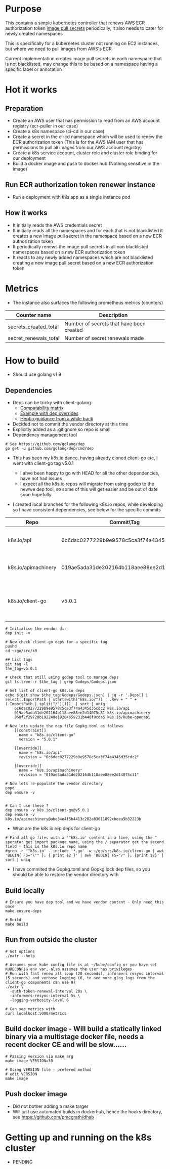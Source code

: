 # Purpose
This contains a simple kubernetes controller that renews AWS ECR authorization token [image pull secrets](https://kubernetes.io/docs/concepts/containers/images/) periodically, it also needs to cater for newly created namespaces

This is specifically for a kubernetes cluster not running on EC2 instances, but where we need to pull images from AWS's ECR

Current implementation creates image pull secrets in each namespace that is not blacklisted, may change this to be based on a namespace having a specific label or annotation



# Hot it works
## Preparation
- Create an AWS user that has permission to read from an AWS account registry (ecr-puller in our case)
- Create a k8s namespace (ci-cd in our case)
- Create a secret in the ci-cd namespace which will be used to renew the ECR authorization token (This is for the AWS IAM user that has permissions to pull all images from our AWS account registry)
- Create a k8s service account, cluster role and cluster role binding for our deployment
- Build a docker image and push to docker hub (Nothing sensitive in the image)


## Run ECR authorization token renewer instance
- Run a deployment with this app as a single instance pod


## How it works
- It initially reads the AWS credentials secret
- It initially reads all the namespaces and for each that is not blacklisted it creates a new image pull secret in the namespace based on a new ECR authorization token
- It periodically renews the image pull secrets in all non blacklisted namespaces based on a new ECR authorization token
- It reacts to any newly added namespaces which are not blacklisted creating a new image pull secret based on a new ECR authorization token



# Metrics
- The instance also surfaces the following prometheus metrics (counters)

| Counter name           | Description                              |
| -----------------------| -----------------------------------------|
| secrets_created_total  | Number of secrets that have been created |
| secret_renewals_total  | Number of secret renewals made           |



# How to build
- Should use golang v1.9

## Dependencies
- Deps can be tricky with client-golang
	- [Compatability matrix](https://github.com/kubernetes/client-go)
	- [Example with dep overrides](https://www.nirmata.com/2017/08/28/building-the-kubernetes-go-client-using-dep/)
	- [Heptio guidance from a while back](https://blog.heptio.com/straighten-out-your-kubernetes-client-go-dependencies-heptioprotip-8baeed46fe7d)
- Decided not to commit the vendor directory at this time
- Explicitly added as a .gitignore so repo is small
- Dependency management tool

```
# See https://github.com/golang/dep
go get -u github.com/golang/dep/cmd/dep
```

- This has been my k8s.io dance, having already cloned client-go etc, I went with client-go tag v5.0.1
	- I ahve been happy to go with HEAD for all the other dependencies, have not had issues
	- I expect all the k8s.io repos will migrate from using godep to the newwe dep tool, so some of this will get easier and be out of date soon hopefully

- I created local branches for the following k8s.io repos, while developing so I have consistent dependencies, see below for the specific commits

| Repo                | Commit\Tag                               | Branch creation                                                              | Why                                    |
| --------------------| -----------------------------------------| -----------------------------------------------------------------------------| ---------------------------------------|
| k8s.io/api          | 6c6dac0277229b9e9578c5ca3f74a4345d35cdc2 | git checkout -b pmcg-client-go-v5.0.1 6c6dac0277229b9e9578c5ca3f74a4345d35cdc2 | Matches client-go, see below         |
| k8s.io/apimachinery | 019ae5ada31de202164b118aee88ee2d14075c31 | git checkout -b pmcg-client-go-v5.0.1 019ae5ada31de202164b118aee88ee2d14075c31 | Matches client-go, see below         |
| k8s.io/client-go    | v5.0.1                                   | git checkout -b pmcg-client-go-v5.0.1 v5.0.1                                   | Matches clinet-go matrix for k8s 1.8 |


```
# Initialise the vendor dir
dep init -v

# Now check client-go deps for a specific tag
pushd .
cd ~/go/src/k9

## List tags
git tag -l
the_tag=v5.0.1

# Check that still using godep tool to manage deps
git ls-tree -r $the_tag | grep Godeps/Godeps.json

# Get list of client-go k8s.io deps
echo $(git show $the_tag:Godeps/Godeps.json) | jq -r '.Deps[] | select(.ImportPath | startswith("k8s.io/")) | .Rev + " " + (.ImportPath | split("/")[1])' | sort | uniq
	6c6dac0277229b9e9578c5ca3f74a4345d35cdc2 k8s.io/api
	019ae5ada31de202164b118aee88ee2d14075c31 k8s.io/apimachinery
	868f2f29720b192240e18284659231b440f9cda5 k8s.io/kube-openapi

# Now lets update the dep file Gopkg.toml as follows
	[[constraint]]
	  name = "k8s.io/client-go"
	  version = "5.0.1"

	[[override]]
	  name = "k8s.io/api"
	  revision = "6c6dac0277229b9e9578c5ca3f74a4345d35cdc2"

	[[override]]
	  name = "k8s.io/apimachinery"
	  revision = "019ae5ada31de202164b118aee88ee2d14075c31"

# Now lets re-populate the vendor directory
popd
dep ensure -v


# Can I use these ?
dep ensure -v k8s.io/client-go@v5.0.1
dep ensure -v k8s.io/apimachinery@abe34e4f5b4413c282a83011892cbeea5b32223b
```

- What are the k8s.io rep deps for client-go
```
# Find all go files with a '"k8s.io' content in a line, using the " sperator get import package name, using the / separator get the second field - this is the k8s.io repo name
#grep -r '"k8s.io' --include '*.go' -w ~/go/src/k8s.io/client-go | awk 'BEGIN{ FS="\"" }; { print $2 }' | awk 'BEGIN{ FS="/" }; {print $2}' | sort | uniq
```

- I have commited the Gopkg.toml and Gopkg.lock dep files, so you should be able to restore the vendor directory with


## Build locally
```
# Ensure you have dep tool and we have vendor content - Only need this once
make ensure-deps

# Build
make build
```


## Run from outside the cluster
```
# Get options
./eatr --help

# Assumes your kube config file is at ~/kube/config or you have set KUBECONFIG env var, also assumes the user has privileges
# Run with fast renew all loop (20 seconds), informers resync interval (5 seconds) and verbose logging (6, to see more glog logs from the client-go componemts can use 9)
./eatr \
  -auth-token-renewal-interval 20s \
  -informers-resync-interval 5s \ 
  -logging-verbosity-level 6 

# Can see metrics with 
curl localhost:5000/metrics
```


## Build docker image - Will build a statically linked binary via a multistage docker file, needs a recent docker CE and will be slow......
```
# Passing version via make arg
make image VERSION=30 

# Using VERSION file - prefered method
# edit VERSION
make image
```


## Push docker image
- Did not bother adding a make targer
- Will just use automated builds in dockerhub, hence the hooks directory, see https://github.com/pmcgrath/dhab



# Getting up and running on the k8s cluster
- PENDING
